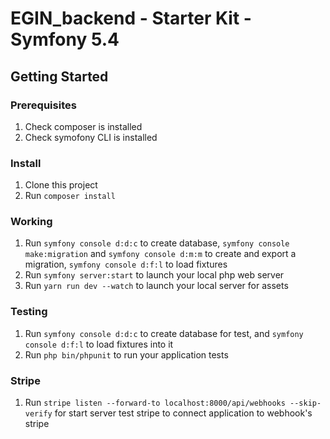 # EGIN_backend - Starter Kit - Symfony 5.4

## Getting Started

### Prerequisites

1. Check composer is installed
2. Check symofony CLI is installed

### Install

1. Clone this project
2. Run `composer install`

### Working

1. Run `symfony console d:d:c` to create database, `symfony console make:migration` and `symfony console d:m:m` to create and export a migration, `symfony console d:f:l` to load fixtures
2. Run `symfony server:start` to launch your local php web server
3. Run `yarn run dev --watch` to launch your local server for assets

### Testing

1. Run `symfony console d:d:c` to create database for test, and `symfony console d:f:l` to load fixtures into it
2. Run `php bin/phpunit` to run your application tests

### Stripe

1. Run `stripe listen --forward-to localhost:8000/api/webhooks --skip-verify` for start server test stripe to connect application to webhook's stripe
